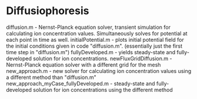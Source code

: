 # Diffusiophoresis

diffusion.m - Nernst-Planck equation solver, transient simulation for calculating ion concentration values. Simultaneously solves for potential at each point in time as well. 
initialPotential.m - plots initial potential field for the initial conditions given in code "diffusion.m". (essentially just the first time step in "diffusion.m")
fullyDeveloped.m - yields steady-state and fully-developed solution for ion concentrations. 
newFluxGridDiffusion.m - Nernst-Planck equation solver with a different grid for the mesh
new_approach.m - new solver for calculating ion concentration values using a different method than "diffusion.m"
new_approach_myCase_fullyDeveloped.m - steady-state and fully-developed solution for ion concentrations using the different method
